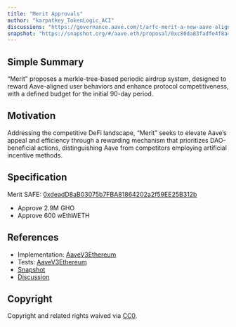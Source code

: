 ```yaml
---
title: "Merit Approvals"
author: "karpatkey_TokenLogic_ACI"
discussions: "https://governance.aave.com/t/arfc-merit-a-new-aave-alignment-user-reward-system/16646"
snapshot: "https://snapshot.org/#/aave.eth/proposal/0xc80da83fadfe4f8a4c56e1643895cb7e9b1af1d9dcd374f1b41ded5c95b42f68"
---
```


## Simple Summary

“Merit” proposes a merkle-tree-based periodic airdrop system, designed to reward Aave-aligned user behaviors and enhance protocol competitiveness, with a defined budget for the initial 90-day period.

## Motivation

Addressing the competitive DeFi landscape, “Merit” seeks to elevate Aave’s appeal and efficiency through a rewarding mechanism that prioritizes DAO-beneficial actions, distinguishing Aave from competitors employing artificial incentive methods.

## Specification

Merit SAFE: [0xdeadD8aB03075b7FBA81864202a2f59EE25B312b](https://etherscan.io/address/0xdeadD8aB03075b7FBA81864202a2f59EE25B312b)

- Approve 2.9M GHO
- Approve 600 wEthWETH

## References

- Implementation: [AaveV3Ethereum](https://github.com/bgd-labs/aave-proposals-v3/blob/main/src/20240306_AaveV3Ethereum_MeritApprovals/AaveV3Ethereum_MeritApprovals_20240306.sol)
- Tests: [AaveV3Ethereum](https://github.com/bgd-labs/aave-proposals-v3/blob/main/src/20240306_AaveV3Ethereum_MeritApprovals/AaveV3Ethereum_MeritApprovals_20240306.t.sol)
- [Snapshot](https://snapshot.org/#/aave.eth/proposal/0xc80da83fadfe4f8a4c56e1643895cb7e9b1af1d9dcd374f1b41ded5c95b42f68)
- [Discussion](https://governance.aave.com/t/arfc-merit-a-new-aave-alignment-user-reward-system/16646)

## Copyright

Copyright and related rights waived via [CC0](https://creativecommons.org/publicdomain/zero/1.0/).
